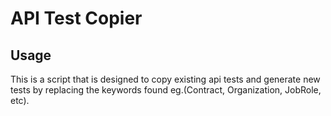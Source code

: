 # API Test Copier

## Usage
This is a script that is designed to copy existing api tests and generate 
new tests by replacing the keywords found eg.(Contract, Organization, JobRole, etc).

